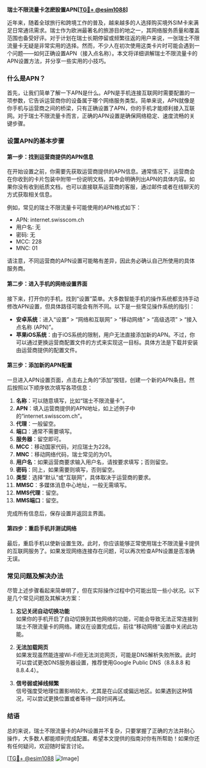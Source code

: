 **瑞士不限流量卡怎麽設置APN[[TG💪+ @esim1088](https://t.me/s/esim1088)]**

近年来，随着全球旅行和跨境工作的普及，越来越多的人选择购买境外SIM卡来满足日常通讯需求。瑞士作为欧洲最著名的旅游目的地之一，其网络服务质量和覆盖范围也备受好评。对于计划在瑞士长期停留或频繁往返的用户来说，一张瑞士不限流量卡无疑是非常实用的选择。然而，不少人在初次使用这类卡片时可能会遇到一个问题——如何正确设置APN（接入点名称）。本文将详细讲解瑞士不限流量卡的APN设置方法，并分享一些实用的小技巧。

### 什么是APN？

首先，让我们简单了解一下APN是什么。APN是手机连接互联网时需要配置的一项参数，它告诉运营商你的设备属于哪个网络服务类型。简单来说，APN就像是你手机与运营商之间的桥梁，只有正确设置了APN，你的手机才能顺利接入互联网。对于瑞士不限流量卡而言，正确的APN设置是确保网络稳定、速度流畅的关键步骤。

### 设置APN的基本步骤

#### 第一步：找到运营商提供的APN信息

在开始设置之前，你需要先获取运营商提供的APN信息。通常情况下，运营商会在你收到的卡片包装中附带一份说明文档，其中会明确列出APN的具体内容。如果你没有收到纸质文档，也可以直接联系运营商的客服，通过邮件或者在线聊天的方式获取相关信息。

例如，常见的瑞士不限流量卡可能使用的APN格式如下：
- APN: internet.swisscom.ch
- 用户名: 无
- 密码: 无
- MCC: 228
- MNC: 01

请注意，不同运营商的APN设置可能略有差异，因此务必确认自己所使用的具体服务商。

#### 第二步：进入手机的网络设置界面

接下来，打开你的手机，找到“设置”菜单。大多数智能手机的操作系统都支持手动修改APN设置，但具体路径可能会有所不同。以下是一些常见操作系统的指引：

- **安卓系统**：进入“设置” > “网络和互联网” > “移动网络” > “高级选项” > “接入点名称 (APN)”。
- **苹果iOS系统**：由于iOS系统的限制，用户无法直接添加新的APN。不过，你可以通过更换运营商配置文件的方式来实现这一目标。具体方法是下载并安装由运营商提供的配置文件。

#### 第三步：添加新的APN配置

一旦进入APN设置页面，点击右上角的“添加”按钮，创建一个新的APN条目。然后按照以下顺序依次填写各项信息：

1. **名称**：可以随意填写，比如“瑞士不限流量卡”。
2. **APN**：填入运营商提供的APN地址，如上述例子中的“internet.swisscom.ch”。
3. **代理**：一般留空。
4. **端口**：通常不需要填写。
5. **服务器**：留空即可。
6. **MCC**：移动国家代码，对应瑞士为228。
7. **MNC**：移动网络代码，瑞士常见的为01。
8. **用户名**：如果运营商要求输入用户名，请按要求填写；否则留空。
9. **密码**：同上，如果需要则填写，否则留空。
10. **类型**：选择“默认”或“互联网”，具体取决于运营商的要求。
11. **MMSC**：多媒体消息中心地址，一般无需填写。
12. **MMS代理**：留空。
13. **MMS端口**：留空。

完成所有信息后，保存设置并返回主界面。

#### 第四步：重启手机并测试网络

最后，重启手机以使新设置生效。此时，你应该能够正常使用瑞士不限流量卡提供的互联网服务了。如果发现网络连接存在问题，可以再次检查APN设置是否准确无误。

### 常见问题及解决办法

尽管上述步骤看起来简单明了，但在实际操作过程中仍可能出现一些小状况。以下是几个常见问题及其解决方案：

1. **忘记关闭自动切换功能**  
   如果你的手机开启了自动切换到其他网络的功能，可能会导致无法正常连接到瑞士不限流量卡的网络。建议在设置完成后，前往“移动网络”设置中关闭此功能。

2. **无法加载网页**  
   如果发现虽然能连接Wi-Fi但无法浏览网页，可能是DNS解析失败所致。此时可以尝试更改DNS服务器设置，推荐使用Google Public DNS（8.8.8.8 和 8.8.4.4）。

3. **信号弱或掉线频繁**  
   信号强度受地理位置影响较大，尤其是在山区或偏远地区。如果遇到这种情况，可以尝试更换位置或者等待一段时间再试。

### 结语

总的来说，瑞士不限流量卡的APN设置并不复杂，只要掌握了正确的方法并耐心操作，大多数人都能顺利完成配置。希望本文提供的指南对你有所帮助！如果你还有任何疑问，欢迎随时留言讨论。

[[TG💪+ @esim1088](https://t.me/s/esim1088) ![Image](https://i.postimg.cc/4NQfJmqS/Snipaste-2025-05-13-00-14-12.png)]
